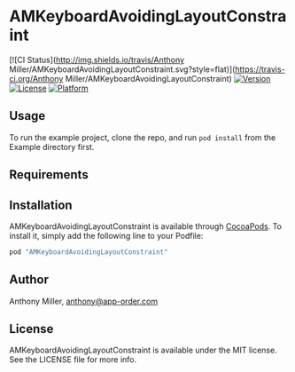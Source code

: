 # AMKeyboardAvoidingLayoutConstraint

[![CI Status](http://img.shields.io/travis/Anthony Miller/AMKeyboardAvoidingLayoutConstraint.svg?style=flat)](https://travis-ci.org/Anthony Miller/AMKeyboardAvoidingLayoutConstraint)
[![Version](https://img.shields.io/cocoapods/v/AMKeyboardAvoidingLayoutConstraint.svg?style=flat)](http://cocoapods.org/pods/AMKeyboardAvoidingLayoutConstraint)
[![License](https://img.shields.io/cocoapods/l/AMKeyboardAvoidingLayoutConstraint.svg?style=flat)](http://cocoapods.org/pods/AMKeyboardAvoidingLayoutConstraint)
[![Platform](https://img.shields.io/cocoapods/p/AMKeyboardAvoidingLayoutConstraint.svg?style=flat)](http://cocoapods.org/pods/AMKeyboardAvoidingLayoutConstraint)

## Usage

To run the example project, clone the repo, and run `pod install` from the Example directory first.

## Requirements

## Installation

AMKeyboardAvoidingLayoutConstraint is available through [CocoaPods](http://cocoapods.org). To install
it, simply add the following line to your Podfile:

```ruby
pod "AMKeyboardAvoidingLayoutConstraint"
```

## Author

Anthony Miller, anthony@app-order.com

## License

AMKeyboardAvoidingLayoutConstraint is available under the MIT license. See the LICENSE file for more info.
